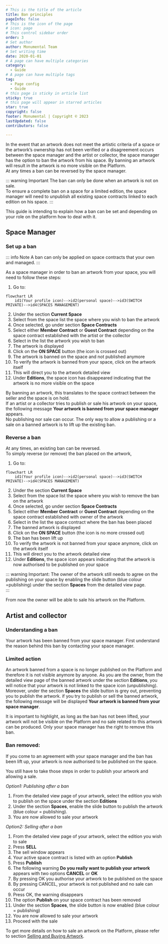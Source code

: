```yaml
---
# This is the title of the article
title: Ban principles
pageInfo: false
# This is the icon of the page
# icon: page
# This control sidebar order
order: 3
# Set author
author: Monumental Team     
# Set writing time
date: 2020-01-01
# A page can have multiple categories
category:
  - Guide
# A page can have multiple tags
tag:
  - Page config
  - Guide
# this page is sticky in article list
sticky: true
# this page will appear in starred articles
star: true
copyright: false
footer: Monumental | Copyright © 2023
lastUpdated: false
contributors: false

---
```

In the event that an artwork does not meet the artistic criteria of a space or the artwork’s ownership has not been verified or a disagreement occurs between the space manager and the artist or collector, the space manager has the option to ban the artwork from his space. By banning an artwork will result in the artwork is no more visible on the Platform. 
<br>
At any times a ban can be reversed by the space manager.

::: warning Important
The ban can only be done when an artwork is not on sale. 
<br>
To ensure a complete ban on a space for a limited edition, the space manager will need to unpublish all existing space contracts linked to each edition on his space.
:::

This guide is intending to explain how a ban can be set and depending on your role on the platform how to deal with it.

## Space Manager

### Set up a ban

::: info Note
A ban can only be applied on space contracts that your own and managed.
:::

As a space manager in order to ban an artwork from your space, you will need to follow these steps:
1.	Go to:
```mermaid
flowchart LR
    id1(Your profile icon)-->id2(personal space)-->id3(SWITCH PRIVATE)-->id4(SPACES MANAGEMENT)
```
2. Under the section **Current Space**
3. Select from the space list the space where you wish to ban the artwork
4. Once selected, go under section **Space Contracts**
5. Select either **Member Contract** or **Guest Contract** depending on the space contract established with the artist or the collector
6. Select in the list the artwork you wish to ban
7. The artwork is displayed
8. Click on the **ON SPACE** button (the icon is crossed out)
9. The artwork is banned on the space and not published anymore 
10. To verify the artwork is banned from your space, click on the artwork itself
11. This will direct you to the artwork detailed view
12. Under **Editions**, the space icon has disappeared indicating that the artwork is no more visible on the space


By banning an artwork, this translates to the space contract between the seller and the space is on hold.
<br>
If an artist or a collector tries to publish or sale his artwork on your space, the following message **Your artwork is banned from your space manager** appears. <br>
No publishing nor sale can occur. The only way to allow a publishing or a sale on a banned artwork is to lift up the existing ban.

### Reverse a ban

At any times, an existing ban can be reversed. 
<br>
To simply reverse (or remove) the ban placed on the artwork, 

1. Go to:

```mermaid
flowchart LR
    id1(Your profile icon)-->id2(personal space)-->id3(SWITCH PRIVATE)-->id4(SPACES MANAGEMENT)
```

2. Under the section **Current Space**
3. Select from the space list the space where you wish to remove the ban on the artwork
4. Once selected, go under section **Space Contracts**
5. Select either **Member Contract** or **Guest Contract** depending on the space contract established with owner of the artwork
6. Select in the list the space contract where the ban has been placed
7. The banned artwork is displayed
8. Click on the **ON SPACE** button (the icon is no more crossed out)
9. The ban has been lift up
10. To verify the artwork is not banned from your space anymore, click on the artwork itself
11. This will direct you to the artwork detailed view
12. Under **Editions**, the space icon appears indicating that the artwork is now authorised to be published on your space

::: warning Important:
The owner of the artwork still needs to agree on the publishing on your space by enabling the slide button (blue colour =publishing)  under the section **Spaces** from the detailed view page. <br>
:::

From now the owner will be able to sale his artwork on the Platform.

## Artist and collector

### Understanding a ban

Your artwork has been banned from your space manager. First understand the reason behind this ban by contacting your space manager. 


### Limited action
An artwork banned from a space is no longer published on the Platform and therefore it is not visible anymore by anyone.
As you are the owner, from the detailed view page of the banned artwork under the section **Editions**, you will notice that your artwork is not linked to the space icon (unpublishing). Moreover, under the section **Spaces** the slide button is grey out, preventing you to publish the artwork.
if you try to publish or sell the banned artwork, the following message will be displayed 
**Your artwork is banned from your space manager**.

It is important to highlight, as long as the ban has not been lifted, your artwork will not be visible on the Platform and no sale related to this artwork can be produced.
Only your space manager has the right to remove this ban.

### Ban removed:

If you come to an agreement with your space manager and the ban has been lift up, your artwork is now authorised to be published on the space.

You still have to take those steps in order to publish your artwork and allowing a sale.

_Option1: Publishing after a ban_

1. From the detailed view page of your artwork, select the edition you wish to publish on the space under the section **Editions**
2. Under the section **Spaces**, enable the slide button to publish the artwork (blue colour = publishing).
3. You are now allowed to sale your artwork
 
_Option2: Selling after a ban_

1. From the detailed view page of your artwork, select the edition you wish to sale
2. Press **SELL** 
3. The sell window appears 
4. Your active space contract is listed with an option **Publish**
5. Press **Publish**
6. The following warning **Do you really want to publish your artwork** appears with two options **CANCEL** or **OK**
7. By pressing OK you authorise your artwork to be published on the space
8. By pressing CANCEL, your artwork is not published and no sale can occur
9. Press OK, the warning disappears
10. The option **Publish** on your space contract has been removed
11. Under the section **Spaces**, the slide button is now enabled (blue colour = publishing) 
12. You are now allowed to sale your artwork
13. Proceed with the sale

To get more details on how to sale an artwork on the Platform, please refer to section [Selling and Buying Artwork](/guides/snb_artwork.md).
